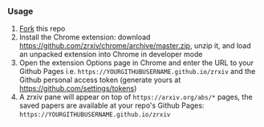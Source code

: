 ### Usage
1. [Fork](https://github.com/zrxiv/zrxiv/fork) this repo
2. Install the Chrome extension: download https://github.com/zrxiv/chrome/archive/master.zip, unzip it, and load an unpacked extension into Chrome in developer mode
3. Open the extension Options page in Chrome and enter the URL to your Github Pages i.e. `https://YOURGITHUBUSERNAME.github.io/zrxiv` and the Github personal access token (generate yours at https://github.com/settings/tokens)
4. A zrxiv pane will appear on top of `https://arxiv.org/abs/*` pages, the saved papers are available at your repo's Github Pages: `https://YOURGITHUBUSERNAME.github.io/zrxiv`
